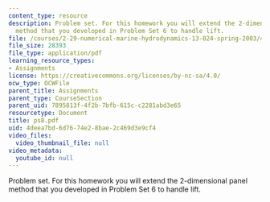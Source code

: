 ```yaml
---
content_type: resource
description: Problem set. For this homework you will extend the 2-dimensional panel
  method that you developed in Problem Set 6 to handle lift.
file: /courses/2-29-numerical-marine-hydrodynamics-13-024-spring-2003/4deea7bd6d7674e28bae2c469d3e9cf4_ps8.pdf
file_size: 28393
file_type: application/pdf
learning_resource_types:
- Assignments
license: https://creativecommons.org/licenses/by-nc-sa/4.0/
ocw_type: OCWFile
parent_title: Assignments
parent_type: CourseSection
parent_uid: 7895813f-4f2b-7bfb-615c-c2281abd3e65
resourcetype: Document
title: ps8.pdf
uid: 4deea7bd-6d76-74e2-8bae-2c469d3e9cf4
video_files:
  video_thumbnail_file: null
video_metadata:
  youtube_id: null
---
```

Problem set. For this homework you will extend the 2-dimensional panel method that you developed in Problem Set 6 to handle lift.